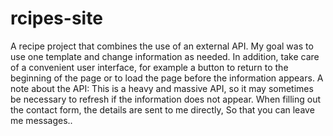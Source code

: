# rcipes-site

A recipe project that combines the use of an external API.
My goal was to use one template and change information as needed.
In addition, take care of a convenient user interface, for example a button to return to the beginning of the page or to load the page before the information appears.
A note about the API:
This is a heavy and massive API, so it may sometimes be necessary to refresh if the information does not appear.
When filling out the contact form, the details are sent to me directly,
So that you can leave me messages..
